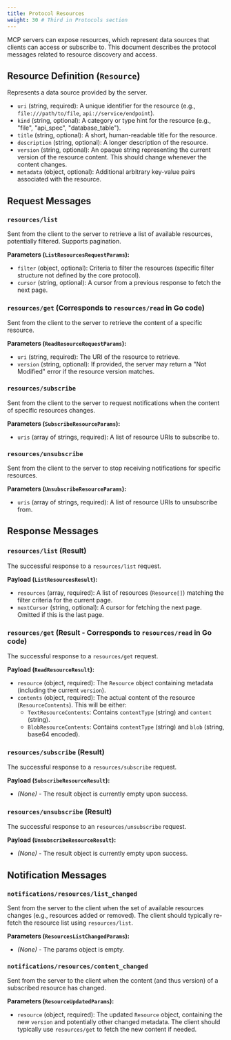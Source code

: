 ```yaml
---
title: Protocol Resources
weight: 30 # Third in Protocols section
---
```


MCP servers can expose resources, which represent data sources that clients can access or subscribe to. This document describes the protocol messages related to resource discovery and access.

## Resource Definition (`Resource`)

Represents a data source provided by the server.

- `uri` (string, required): A unique identifier for the resource (e.g., `file:///path/to/file`, `api://service/endpoint`).
- `kind` (string, optional): A category or type hint for the resource (e.g., "file", "api_spec", "database_table").
- `title` (string, optional): A short, human-readable title for the resource.
- `description` (string, optional): A longer description of the resource.
- `version` (string, optional): An opaque string representing the current version of the resource content. This should change whenever the content changes.
- `metadata` (object, optional): Additional arbitrary key-value pairs associated with the resource.

## Request Messages

### `resources/list`

Sent from the client to the server to retrieve a list of available resources, potentially filtered. Supports pagination.

**Parameters (`ListResourcesRequestParams`):**

- `filter` (object, optional): Criteria to filter the resources (specific filter structure not defined by the core protocol).
- `cursor` (string, optional): A cursor from a previous response to fetch the next page.

### `resources/get` (Corresponds to `resources/read` in Go code)

Sent from the client to the server to retrieve the content of a specific resource.

**Parameters (`ReadResourceRequestParams`):**

- `uri` (string, required): The URI of the resource to retrieve.
- `version` (string, optional): If provided, the server may return a "Not Modified" error if the resource version matches.

### `resources/subscribe`

Sent from the client to the server to request notifications when the content of specific resources changes.

**Parameters (`SubscribeResourceParams`):**

- `uris` (array of strings, required): A list of resource URIs to subscribe to.

### `resources/unsubscribe`

Sent from the client to the server to stop receiving notifications for specific resources.

**Parameters (`UnsubscribeResourceParams`):**

- `uris` (array of strings, required): A list of resource URIs to unsubscribe from.

## Response Messages

### `resources/list` (Result)

The successful response to a `resources/list` request.

**Payload (`ListResourcesResult`):**

- `resources` (array, required): A list of resources (`Resource[]`) matching the filter criteria for the current page.
- `nextCursor` (string, optional): A cursor for fetching the next page. Omitted if this is the last page.

### `resources/get` (Result - Corresponds to `resources/read` in Go code)

The successful response to a `resources/get` request.

**Payload (`ReadResourceResult`):**

- `resource` (object, required): The `Resource` object containing metadata (including the current `version`).
- `contents` (object, required): The actual content of the resource (`ResourceContents`). This will be either:
  - `TextResourceContents`: Contains `contentType` (string) and `content` (string).
  - `BlobResourceContents`: Contains `contentType` (string) and `blob` (string, base64 encoded).

### `resources/subscribe` (Result)

The successful response to a `resources/subscribe` request.

**Payload (`SubscribeResourceResult`):**

- _(None)_ - The result object is currently empty upon success.

### `resources/unsubscribe` (Result)

The successful response to an `resources/unsubscribe` request.

**Payload (`UnsubscribeResourceResult`):**

- _(None)_ - The result object is currently empty upon success.

## Notification Messages

### `notifications/resources/list_changed`

Sent from the server to the client when the set of available resources changes (e.g., resources added or removed). The client should typically re-fetch the resource list using `resources/list`.

**Parameters (`ResourcesListChangedParams`):**

- _(None)_ - The params object is empty.

### `notifications/resources/content_changed`

Sent from the server to the client when the content (and thus version) of a subscribed resource has changed.

**Parameters (`ResourceUpdatedParams`):**

- `resource` (object, required): The updated `Resource` object, containing the new `version` and potentially other changed metadata. The client should typically use `resources/get` to fetch the new content if needed.
